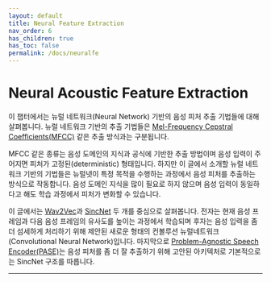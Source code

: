 ```yaml
---
layout: default
title: Neural Feature Extraction
nav_order: 6
has_children: true
has_toc: false
permalink: /docs/neuralfe
---
```


# Neural Acoustic Feature Extraction

이 챕터에서는 뉴럴 네트워크(Neural Network) 기반의 음성 피처 추출 기법들에 대해 살펴봅니다. 뉴럴 네트워크 기반의 추출 기법들은 [Mel-Frequency Cepstral Coefficients(MFCC)](https://ratsgo.gihub.io/speechbook/docs/fe/mfcc) 같은 추출 방식과는 구분됩니다. 

MFCC 같은 종류는 음성 도메인의 지식과 공식에 기반한 추출 방법이며 음성 입력이 주어지면 피처가 고정된(deterministic) 형태입니다. 하지만 이 글에서 소개할 뉴럴 네트워크 기반의 기법들은 뉴럴넷이 특정 목적을 수행하는 과정에서 음성 피처를 추출하는 방식으로 작동합니다. 음성 도메인 지식을 많이 필요로 하지 않으며 음성 입력이 동일하다고 해도 학습 과정에서 피처가 변화할 수 있습니다.

이 글에서는 [Wav2Vec](https://ratsgo.github.io/speechbook/docs/neuralfe/wav2vec)과 [SincNet](https://ratsgo.github.io/speechbook/docs/neuralfe/sincnet) 두 개를 중심으로 살펴봅니다. 전자는 현재 음성 프레임과 다음 음성 프레임의 유사도를 높이는 과정에서 학습되며 후자는 음성 입력을 좀 더 섬세하게 처리하기 위해 제안된 새로운 형태의 컨볼루션 뉴럴네트워크(Convolutional Neural Network)입니다. 마지막으로 [Problem-Agnostic Speech Encoder(PASE)](https://ratsgo.github.io/speechbook/docs/neuralfe/pase)는 음성 피처를 좀 더 잘 추출하기 위해 고안된 아키텍처로 기본적으로는 SincNet 구조를 따릅니다.


---